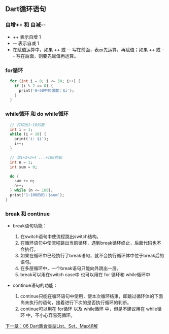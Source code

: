 ## Dart循环语句

### 自增++ 和 自减--
 * ++ 表示自增 1
 * -- 表示自减 1
 * 在赋值运算中，如果 ++ 或 -- 写在前面，表示先运算，再赋值；如果 ++ 或 -- 写在后面，则要先赋值再运算。


### for循环
```dart
  for (int i = 0; i <= 50; i++) {
    if (i % 2 == 0) {
      print('0~50中的偶数：$i');
    }
  }
```

### while循环 和 do while循环
```dart
  // 打印出1~10的数
  int i = 1;
  while (i < 10) {
    print('i: $i');
    i++;
  }

  // 求1+2+3+4 ...+100的和
  int n = 1;
  int sum = 0;

  do {
    sum += n;
    n++;
  } while (n <= 100);
  print('1~100的和：$sum');
}
```

### break 和 continue
* break语句功能：
    1. 在switch语句中使流程跳出switch结构。
    2. 在循环语句中使流程跳出当前循环，遇到break循环终止，后面代码也不会执行。
    3. 如果在循环中已经执行了break语句，就不会执行循环体中位于break后的语句。
    4. 在多层循环中，一个break语句只能向外跳出一层。
    5. break可以用在switch case中 也可以用在 for 循环和 while循环中

* continue语句的功能：
    1. continue只能在循环语句中使用，使本次循环结束，即跳过循环体的下面尚未执行的语句，接着进行下次的是否执行循环的判断。
    2. continue可以用在 for循环 以及 while循环 中，但是不建议用在 while循环 中，不小心容易死循环。

[下一章：06 Dart集合类型List、Set、Map详解](../06%20Dart集合类型List、Set、Map详解)
